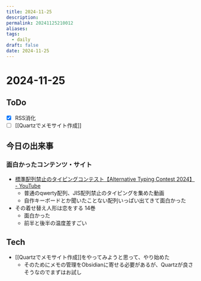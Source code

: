 ```yaml
---
title: 2024-11-25
description: 
permalink: 20241125210012
aliases: 
tags:
  - daily
draft: false
date: 2024-11-25
---
```


# 2024-11-25

## ToDo

- [x] RSS消化
- [ ] [[Quartzでメモサイト作成]]

## 今日の出来事

### 面白かったコンテンツ・サイト

- [標準配列禁止のタイピングコンテスト【Alternative Typing Contest 2024】 - YouTube](https://youtu.be/iKSnUOVDimM?si=Y2OKK7IAsTDLB0Oc)
    - 普通のqwerty配列、JIS配列禁止のタイピングを集めた動画
    - 自作キーボードとか聞いたことない配列いっぱい出てきて面白かった
- その着せ替え人形は恋をする 14巻
    - 面白かった
    - 前半と後半の温度差すごい

## Tech

- [[Quartzでメモサイト作成]]をやってみようと思って、やり始めた
    - そのためにメモの管理をObsidianに寄せる必要があるが、Quartzが良さそうなのでまずはお試し